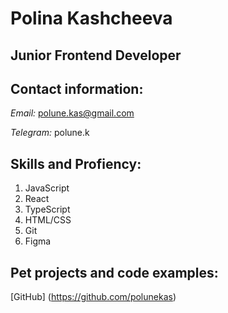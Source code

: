 # Polina Kashcheeva
## Junior Frontend Developer

## Contact information:

*Email:* polune.kas@gmail.com


*Telegram:* polune.k


## Skills and Profiency:

1. JavaScript
2. React
3. TypeScript
4. HTML/CSS
5. Git
6. Figma

## Pet projects and code examples:

[GitHub] (https://github.com/polunekas)
